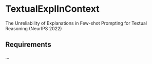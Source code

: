 # TextualExplInContext
The Unreliability of Explanations in Few-shot Prompting for Textual Reasoning (NeurIPS 2022)

## Requirements
...
